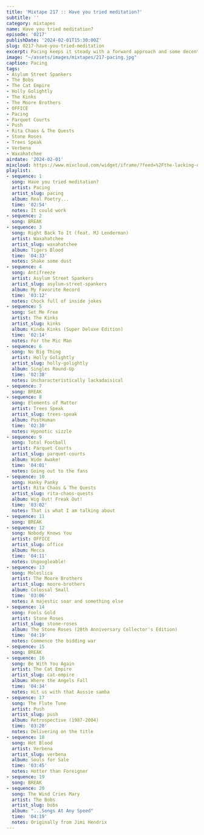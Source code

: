 ```yaml
---
title: 'Mixtape 217 :: Have you tried meditation?'
subtitle: ''
category: mixtapes
name: Have you tried meditation?
episode: '0217'
publishDate: '2024-02-01T15:30:00Z'
slug: 0217-have-you-tried-meditation
excerpt: Pacing keeps it steady with a forward approach and some decent advice.
image: "~/assets/images/mixtapes/217-pacing.jpg"
caption: Pacing
tags:
- Asylum Street Spankers
- The Bobs
- The Cat Empire
- Holly Golightly
- The Kinks
- The Moore Brothers
- OFFICE
- Pacing
- Parquet Courts
- Push
- Rita Chaos & The Quests
- Stone Roses
- Trees Speak
- Verbena
- Waxahatchee
airdate: '2024-02-01'
mixcloud: https://www.mixcloud.com/widget/iframe/?feed=%2Fthe-lacking-org%2Foosvmj-217-have-you-tried-meditation%2F&hide_artwork=1&hide_cover=1
playlist:
- sequence: 1
  song: Have you tried meditation?
  artist: Pacing
  artist_slug: pacing
  album: Real Poetry...
  time: '02:54'
  notes: It could work
- sequence: 2
  song: BREAK
- sequence: 3
  song: Right Back To It (feat. MJ Lenderman)
  artist: Waxahatchee
  artist_slug: waxahatchee
  album: Tigers Blood
  time: '04:33'
  notes: Shake some dust
- sequence: 4
  song: Antifreeze
  artist: Asylum Street Spankers
  artist_slug: asylum-street-spankers
  album: My Favorite Record
  time: '03:12'
  notes: Chock full of inside jokes
- sequence: 5
  song: Set Me Free
  artist: The Kinks
  artist_slug: kinks
  album: Kinda Kinks (Super Deluxe Edition)
  time: '02:14'
  notes: For the Mic Man
- sequence: 6
  song: No Big Thing
  artist: Holly Golightly
  artist_slug: holly-golightly
  album: Singles Round-Up
  time: '02:38'
  notes: Uncharacteristically lackadaisical
- sequence: 7
  song: BREAK
- sequence: 8
  song: Elements of Matter
  artist: Trees Speak
  artist_slug: trees-speak
  album: PostHuman
  time: '02:30'
  notes: Hypnotic sizzle
- sequence: 9
  song: Total Football
  artist: Parquet Courts
  artist_slug: parquet-courts
  album: Wide Awake!
  time: '04:01'
  notes: Going out to the fans
- sequence: 10
  song: Hanky Panky
  artist: Rita Chaos & The Quests
  artist_slug: rita-chaos-quests
  album: Wig Out! Freak Out!
  time: '03:02'
  notes: That is what I am talking about
- sequence: 11
  song: BREAK
- sequence: 12
  song: Nobody Knows You
  artist: OFFICE
  artist_slug: office
  album: Mecca
  time: '04:11'
  notes: Ungoogleable!
- sequence: 13
  song: Moleslica
  artist: The Moore Brothers
  artist_slug: moore-brothers
  album: Colossal Small
  time: '03:06'
  notes: A majestic soar and something else
- sequence: 14
  song: Fools Gold
  artist: Stone Roses
  artist_slug: stone-roses
  album: The Stone Roses (20th Anniversary Collector's Edition)
  time: '04:19'
  notes: Commence the bidding war
- sequence: 15
  song: BREAK
- sequence: 16
  song: Be With You Again
  artist: The Cat Empire
  artist_slug: cat-empire
  album: Where the Angels Fall
  time: '04:34'
  notes: Hit us with that Aussie samba
- sequence: 17
  song: The Flute Tune
  artist: Push
  artist_slug: push
  album: Retrospective (1987-2004)
  time: '03:28'
  notes: Delivering on the title
- sequence: 18
  song: Hot Blood
  artist: Verbena
  artist_slug: verbena
  album: Souls for Sale
  time: '03:45'
  notes: Hotter than Foreigner
- sequence: 19
  song: BREAK
- sequence: 20
  song: The Wind Cries Mary
  artist: The Bobs
  artist_slug: bobs
  album: "...Songs At Any Speed"
  time: '04:19'
  notes: Originally from Jimi Hendrix
---
```


